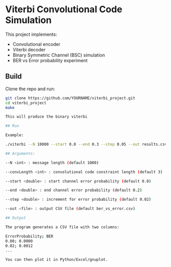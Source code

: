# Viterbi Convolutional Code Simulation

This project implements:
- Convolutional encoder
- Viterbi decoder
- Binary Symmetric Channel (BSC) simulation
- BER vs Error probability experiment

## Build

Clone the repo and run:

```bash
git clone https://github.com/YOURNAME/viterbi_project.git
cd viterbi_project
make

This will produce the binary viterbi

## Run

Example:

./viterbi --N 10000 --start 0.0 --end 0.3 --step 0.05 --out results.csv

## Arguments:

--N <int> : message length (default 1000)

--convLength <int> : convolutional code constraint length (default 3)

--start <double> : start channel error probability (default 0.0)

--end <double> : end channel error probability (default 0.2)

--step <double> : increment for error probability (default 0.02)

--out <file> : output CSV file (default ber_vs_error.csv)

## Output

The program generates a CSV file with two columns:

ErrorProbability; BER
0.00; 0.0000
0.02; 0.0012
...

You can then plot it in Python/Excel/gnuplot.